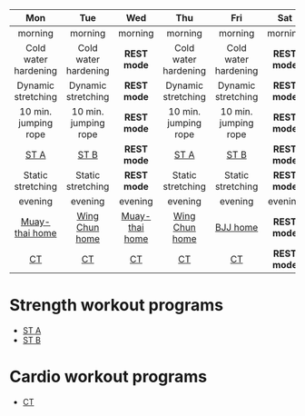 

| Mon | Tue | Wed | Thu | Fri | Sat | Sun |
|:-:|:-:|:-:|:-:|:-:|:-:|:-:|
| morning | morning | morning | morning | morning | morning | morning |
| Cold water hardening | Cold water hardening | **REST mode** | Cold water hardening | Cold water hardening | **REST mode** | Cold water hardening |
| Dynamic stretching | Dynamic stretching | **REST mode** | Dynamic stretching | Dynamic stretching | **REST mode** | Dynamic stretching |
| 10 min. jumping rope | 10 min. jumping rope | **REST mode** | 10 min. jumping rope | 10 min. jumping rope | **REST mode** | 10 min. jumping rope |
| [ST A](https://github.com/mobsikx/workout/blob/coronavirus/Full-A.md) | [ST B](https://github.com/mobsikx/workout/blob/coronavirus/Full-B.md) | **REST mode** | [ST A](https://github.com/mobsikx/workout/blob/coronavirus/Full-A.md) | [ST B](https://github.com/mobsikx/workout/blob/coronavirus/Full-B.md) | **REST mode** | [CORE](https://github.com/mobsikx/workout/blob/coronavirus/Core.md) |
| Static stretching | Static stretching | **REST mode** | Static stretching | Static stretching | **REST mode** | Static stretching |
| evening | evening | evening | evening | evening | evening | evening |
| [Muay-thai home](https://github.com/mobsikx/workout/blob/coronavirus/Muay-thai-home.md) | [Wing Chun home](https://github.com/mobsikx/workout/blob/coronavirus/Wing-chun-home.md) | [Muay-thai home](https://github.com/mobsikx/workout/blob/coronavirus/Muay-thai-home.md) | [Wing Chun home](https://github.com/mobsikx/workout/blob/coronavirus/Wing-chun-home.md) | [BJJ home](https://github.com/mobsikx/workout/blob/coronavirus/BJJ-home.md) | **REST mode** | [BJJ home](https://github.com/mobsikx/workout/blob/coronavirus/BJJ-home.md) | 
| [CT](https://github.com/mobsikx/workout/blob/coronavirus/Cardio-Light.md) | [CT](https://github.com/mobsikx/workout/blob/coronavirus/Cardio-Light.md) | [CT](https://github.com/mobsikx/workout/blob/coronavirus/Cardio-Light.md) | [CT](https://github.com/mobsikx/workout/blob/coronavirus/Cardio-Light.md) | [CT](https://github.com/mobsikx/workout/blob/coronavirus/Cardio-Light.md) | **REST mode** | [CT](https://github.com/mobsikx/workout/blob/coronavirus/Cardio-Light.md) |

# Strength workout programs
* [ST A](https://github.com/mobsikx/workout/blob/coronavirus/Full-A.md)
* [ST B](https://github.com/mobsikx/workout/blob/coronavirus/Full-B.md)

# Cardio workout programs
* [CT](https://github.com/mobsikx/workout/blob/coronavirus/Cardio-Light.md)

